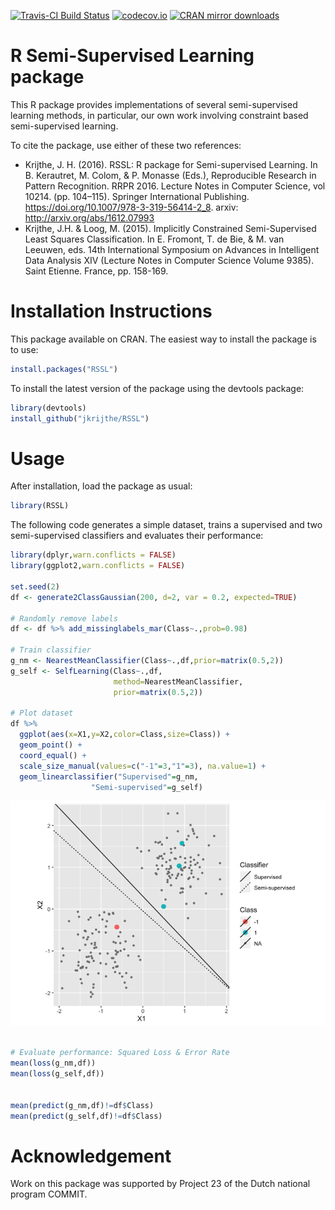 <!-- README.md is generated from README.Rmd. Please edit that file -->
[![Travis-CI Build
Status](https://travis-ci.org/jkrijthe/RSSL.png?branch=master)](https://travis-ci.org/jkrijthe/RSSL)
[![codecov.io](https://codecov.io/github/jkrijthe/RSSL/coverage.svg?branch=master)](https://codecov.io/github/jkrijthe/RSSL?branch=master)
[![CRAN mirror
downloads](http://cranlogs.r-pkg.org/badges/RSSL)](https://cran.r-project.org/package=RSSL)

R Semi-Supervised Learning package
==================================

This R package provides implementations of several semi-supervised
learning methods, in particular, our own work involving constraint based
semi-supervised learning.

To cite the package, use either of these two references:

-   Krijthe, J. H. (2016). RSSL: R package for Semi-supervised Learning.
    In B. Kerautret, M. Colom, & P. Monasse (Eds.), Reproducible
    Research in Pattern Recognition. RRPR 2016. Lecture Notes in
    Computer Science, vol 10214. (pp. 104–115). Springer International
    Publishing.
    <a href="https://doi.org/10.1007/978-3-319-56414-2_8" class="uri">https://doi.org/10.1007/978-3-319-56414-2_8</a>.
    arxiv:
    <a href="http://arxiv.org/abs/1612.07993" class="uri">http://arxiv.org/abs/1612.07993</a>
-   Krijthe, J.H. & Loog, M. (2015). Implicitly Constrained
    Semi-Supervised Least Squares Classification. In E. Fromont, T. de
    Bie, & M. van Leeuwen, eds. 14th International Symposium on Advances
    in Intelligent Data Analysis XIV (Lecture Notes in Computer Science
    Volume 9385). Saint Etienne. France, pp. 158-169.

Installation Instructions
=========================

This package available on CRAN. The easiest way to install the package
is to use:

``` r
install.packages("RSSL")
```

To install the latest version of the package using the devtools package:

``` r
library(devtools)
install_github("jkrijthe/RSSL")
```

Usage
=====

After installation, load the package as usual:

``` r
library(RSSL)
```

The following code generates a simple dataset, trains a supervised and
two semi-supervised classifiers and evaluates their performance:

``` r
library(dplyr,warn.conflicts = FALSE)
library(ggplot2,warn.conflicts = FALSE)

set.seed(2)
df <- generate2ClassGaussian(200, d=2, var = 0.2, expected=TRUE)

# Randomly remove labels
df <- df %>% add_missinglabels_mar(Class~.,prob=0.98) 

# Train classifier
g_nm <- NearestMeanClassifier(Class~.,df,prior=matrix(0.5,2))
g_self <- SelfLearning(Class~.,df,
                       method=NearestMeanClassifier,
                       prior=matrix(0.5,2))

# Plot dataset
df %>% 
  ggplot(aes(x=X1,y=X2,color=Class,size=Class)) +
  geom_point() +
  coord_equal() +
  scale_size_manual(values=c("-1"=3,"1"=3), na.value=1) +
  geom_linearclassifier("Supervised"=g_nm,
                  "Semi-supervised"=g_self)
```

![](tools/example-1.png)

``` r

# Evaluate performance: Squared Loss & Error Rate
mean(loss(g_nm,df))
mean(loss(g_self,df))


mean(predict(g_nm,df)!=df$Class)
mean(predict(g_self,df)!=df$Class)
```

Acknowledgement
===============

Work on this package was supported by Project 23 of the Dutch national
program COMMIT.
